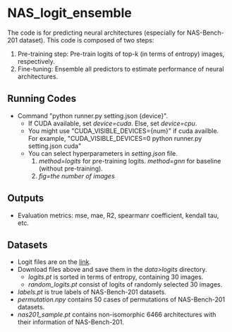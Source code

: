 # NAS_logit_ensemble

The code is for predicting neural architectures (especially for NAS-Bench-201 dataset).
This code is composed of two steps:
1. Pre-training step: Pre-train logits of top-k (in terms of entropy) images, respectively. 
2. Fine-tuning: Ensemble all predictors to estimate performance of neural architectures.

## Running Codes
- Command "python runner.py setting.json {device}".
  - If CUDA available, set *device=cuda*. Else, set *device=cpu*.
  - You might use "CUDA_VISIBLE_DEVICES={num}" if cuda availble. For example, "CUDA_VISIBLE_DEVICES=0 python runner.py setting.json cuda"
  - You can select hyperparameters in *setting.json* file.
    1. *method=logits* for pre-training logits. *method=gnn* for baseline (without pre-training).
    2. *fig=the number of images*

## Outputs
- Evaluation metrics: mse, mae, R2, spearmanr coefficient, kendall tau, etc. 

## Datasets
- Logit files are on the [link](https://postechackr-my.sharepoint.com/:f:/g/personal/hhyy0401_postech_ac_kr/Ekcx1Ah3JrhOmYYArZXPcF4B9JsU2Sla86-o8gBGvdY5Iw?e=aC5kBh).
- Download files above and save them in the *data>logits* directory.
  - *logits.pt* is sorted in terms of entropy, containing 30 images.
  - *random_logits.pt* consist of logits of randomly selected 30 images.
- *labels.pt* is true labels of NAS-Bench-201 datasets.
- *permutation.npy* contains 50 cases of permutations of NAS-Bench-201 datasets.
- *nas201_sample.pt* contains non-isomorphic 6466 architectures with their information of NAS-Bench-201.
